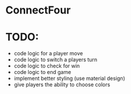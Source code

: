 # ConnectFour
# TODO:
  - code logic for a player move
  - code logic to switch a players turn
  - code logic to check for win
  - code logic to end game
  - implement better styling (use material design)
  - give players the ability to choose colors